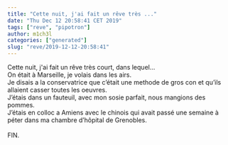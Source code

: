 ```yaml
---
title: "Cette nuit, j'ai fait un rêve très ..."
date: "Thu Dec 12 20:58:41 CET 2019"
tags: ["reve", "pipotron"]
author: m1ch3l
categories: ["generated"]
slug: "reve/2019-12-12-20:58:41"
---
```


Cette nuit, j'ai fait un rêve très court, dans lequel...<br>
On était à Marseille, je volais dans les airs.<br>
Je disais a la conservatrice que c’était une methode de gros con et qu’ils allaient casser toutes les oeuvres.<br>
J’étais dans un fauteuil, avec mon sosie parfait, nous mangions des pommes.<br>
J’étais en colloc a Amiens avec le chinois qui avait passé une semaine à péter dans ma chambre d’hôpital de Grenobles.<br>
<br>
FIN.<br>
<br>
